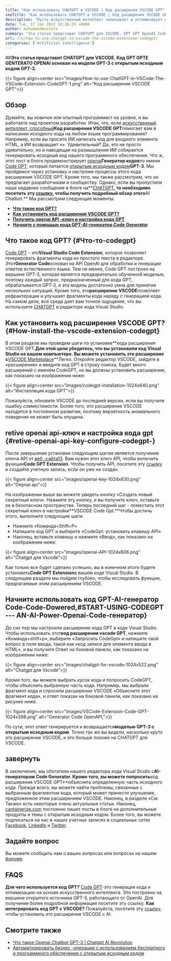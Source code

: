 ```yaml
---
title: "Как использовать CHATGPT в VSCODE | Код расширения VSCODE GPT" 
seoTitle: "Как использовать CHATGPT в VSCODE | Код расширения VSCODE GPT" 
description: "Пусть искусственный интеллект записывает и оптимизирует исходный код с помощью API OpenAI. Код расширения VSCODE GPT работает на GPT-3, которая является моделью NLP с открытым исходным кодом." 
date: Tue, 17 Jan 2023 10:26:29 +0000
author: muhammadmustafa
summary: "Эта статья представит CHATGPT для VSCODE. GPT GPT OpenAI Code GPT основан на модели GPT-3 с открытым исходным кодом GPT-3." 
url: /ru/how-to-use-chatgpt-in-vscode-the-vscode-extension-codegpt/
categories: ['Artificial intelligence']
---
```


##**Эта статья представит CHATGPT для VSCODE. Код GPT GPTE GENTERATO OPENAI основан на модели GPT-3 с открытым исходным кодом GPT-3.**

{{< figure align=center src="images/How-to-use-ChatGPT-in-VSCode-The-VSCode-Extension-CodeGPT-1.png" alt="Код расширения VSCODE GPT">}}


## Обзор
Думайте, вы новичок или опытный программист на уровне, и вы работаете над проектом разработки. Итак, что, если [искусственный интеллект, способный][1]**Код расширения VSCODE GPT**помогает вам в написании исходного кода на любом языке программирования? Например, если вы просите ИИ написать код для входного элемента HTML, а ИИ возвращает «». Удивительный?
Да, это не просто удивительно, но и наводящая на размышления ИИ собирается генерировать исходный код нашего программного обеспечения. Что ж, этот пост в блоге продемонстрирует [openai][2]**Генератор кодов**по имени [Code GPT][3], который питается [открытым исходным кодом][4]**GPT-3**. Мы пройдемся через установку и настроим процессы этого кода расширения VSCODE GPT. Кроме того, мы также рассмотрим, что он предлагает разработчикам и сообществу. Однако, если вы пропустили наше недавнее сообщение в блоге на**[CHATGPT][5]**, то необходимо посетить эту [ссылку][6], чтобы получить подробный обзор этого**AI Chatbot.**
Мы рассмотрим следующие моменты:
* [**Что такое код GPT?**][7]
* [**Как установить код расширения VSCODE GPT?**][8]
* [**Получить openai API -ключ и настройка кода GPT**][9]
* [**Начните с помощью кода GPT-AI-генератор Code Generator**][10]

## Что такое код GPT? {#Что-то-codegpt}
[Code GPT][3] - это**Visual Studio Code Extension**, которое позволяет генерировать фрагменты кода из простого текста в редакторе. Этот**Generator Code**основан на API OpenAI для обработки и генерации ответов естественного языка. Тем не менее, Code GPT построен на вершине GPT-3, которая является предварительно обученной моделью, поэтому каждый запрос, предназначенный для кода GPT, обрабатывается GPT-3, и эта модель достаточно умна для принятия нескольких ситуаций. Кроме того, это**расширение VSCODE**позволяет рефрактерации и улучшает фрагменты кода наряду с генерацией кода. На самом деле, вся среда дает вам точное ощущение, что вы используете [CHATGPT][11] в редакторе кода Visual Studio.

## Как установить код расширения VSCODE GPT? {#How-install-the-vscode-extension-codegpt}
В этом разделе мы проведем шаги по установке**кода расширения VSCODE GPT.**Для этой цели убедитесь, что вы установили код Visual Studio на вашем компьютере. Вы можете установить это расширение с**[VSCODE Marketplace][12]**Легко.
Откройте редактор VSCODE, зайдите в «расширения» и введите код GPT в строку поиска. Будет много расширений с именем CodeGPT, но вы должны установить расширение, как показано на изображении ниже:

{{< figure align=center src="images/codegpt-installation-1024x640.png" alt="Инсталляция кода GPT">}}

Пожалуйста, обновите VSCODE до последней версии, если вы получите ошибку совместимости. Более того, это расширение VSCODE находится в постоянном развитии, поэтому вероятность аномального поведения не может быть опущена.

## retive openai api-ключ и настройка кода gpt {#retive-openai-api-key-configure-codegpt-}
После завершения установки следующим шагом является получение ключа API от [веб -сайта][13][13][13]. Вам нужен этот ключ API, чтобы включить функции**Code GPT Extension**. Чтобы получить API, посетите эту [ссылку][13] и создайте учетную запись, если он уже не создан.

{{< figure align=center src="images/openai-key-1024x630.png" alt="Oepnai api">}}

На изображении выше вы можете увидеть кнопку «Создать новый секретный ключ». Нажмите эту кнопку, и вы получите ключ, оставьте ее в безопасном пространстве. Теперь последний шаг - поместить этот секретный ключ в настройки**VSCODE Code Gpt.**Чтобы достичь этого, выполните следующие шаги:
  * Нажмите «Команда+Shift+P»
  * Напишите код GPT и выберите «CodeGpt: установить клавишу API»
  * Наконец, вставьте клавишу и нажмите «Ввод», как показано на изображении ниже:

{{< figure align=center src="images/openai-API-1024x606.png" alt="Chatgpt для Vscode">}}

Как только все будет сделано успешно, вы в конечном итоге будете установить**Code GPT Extension**в вашем коде Visual Studio. В следующем разделе мы пойдем глубоко, чтобы исследовать функции, предлагаемые этим расширением VSCODE.

## Начните использовать код GPT-AI-генератор Code-Code-Dowered,#START-USING-CODEGPT --- AN-AI-Power-Openai-Code-генератор}
До сих пор мы настроили расширение кода GPT в коде Visual Studio. Чтобы использовать этот**код расширения vscode GPT**, нажмите «Команда+shift+p», выберите «Запросить CodeGpt» и напишите свой вопрос в поле ввода, такой как «код записи для элемента ввода в HTML», и вы получите Ответ на боковой панели, как показано на изображении ниже:

{{< figure align=center src="images/chatgpt-for-vscode-1024x522.png" alt="Chatgpt для Vscode">}}

Кроме того, вы можете выбрать кусок кода и попросить CodeGPT, чтобы объяснить выбранную часть кода. Например, мы выбрали фрагмент кода и спросили расширение VSCODE «Объясните этот фрагмент кода», и ответ показан на боковой панели, как показано на рисунке ниже.

{{< figure align=center src="images/VSCode-Extension-Code-GPT-1024x398.png" alt="Generator Code OpenAPI,">}}

По сути, этот ответ генерируется и возвращается**моделью GPT-3 с открытым исходным кодом**. Точно так же вы видели, насколько круто это расширение VSCODE, и это больше похоже на CHATGPT для VSCODE.

## завернуть
В заключение, мы обогатили нашего редактора кода Visual Studio с**AI-генератором Code Generator. Кроме того, вы можете попросить**код расширения VSCODE GPT**объяснить определенную часть исходного кода. Прежде всего, вы можете найти проблемы, связанные с выбранным фрагментом кода, который может принести улучшение, предложенное этим расширением VSCODE. Наконец, в разделе «См. Также» есть некоторые очень актуальные статьи.
Наконец, [cantainerize.com][4] постоянно пишет посты в блоге на дополнительные продукты и темы с открытым исходным кодом. Более того, вы можете подписаться на нас в наших учетных записях в социальных сетях [Facebook][14], [LinkedIn][15] и [Twitter][16].

## Задайте вопрос
Вы можете сообщить нам о ваших вопросах или вопросах на нашем [форуме][17].

## FAQS
**Для чего используется код GPT?**
[Code GPT][3]-это генерация кода и оптимизацию на основе искусственного интеллекта. Это построено на вершине открытого источника GPT-3, работающего от OpenAI. Для получения более подробной информации посетите эту ссылку.
**Как интегрировать код GPT с VSCODE?**
Пожалуйста, посетите эту [ссылку][9], чтобы установить это расширение VSCODE с AI.

## Смотрите также
  * [Что такое Openai Chatbot GPT-3 | Chatgpt AI Revolution][6]
  * [Автоматизировать бизнес -операции с использованием бесплатного и программного обеспечения с открытым исходным кодом][18]

  
[1]: https://blog.containerize.com/category/artificial-intelligence/
[2]: https://openai.com/
[3]: https://marketplace.visualstudio.com/items?itemName=timkmecl.codegpt3
[4]: https://www.containerize.com/
[5]: https://en.wikipedia.org/wiki/GPT-3
[6]: https://blog.containerize.com/artificial-intelligence/what-is-openai-chatbot-gpt-3-chatgpt-an-ai-revolution/
[7]: #What-is-CodeGPT
[8]: #How-to-install-the-VSCode-extension-CodeGPT
[9]: #Retrieve-OpenAI-API-Key-configure-CodeGPT-
[10]: #Start-using-CodeGPT---an-AI-Powered-OpenAI-Code-Generator
[11]: https://openai.com/blog/chatgpt/
[12]: https://marketplace.visualstudio.com/vscode
[13]: https://beta.openai.com/account/api-keys
[14]: https://web.facebook.com/containerize
[15]: https://www.linkedin.com/company/containerize/
[16]: https://twitter.com/containerize_co
[17]: https://forum.containerize.com/
[18]: https://blog.containerize.com/blogging/automate-business-operations-using-open-source-software/
